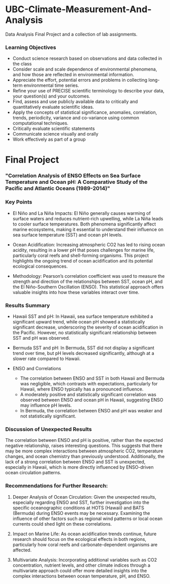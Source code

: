 # UBC-Climate-Measurement-And-Analysis
Data Analysis Final Project and a collection of lab assignments.

### Learning Objectives
- Conduct science research based on observations and data collected in the class
- Consider scale and scale dependence of environmental phenomena, and how those are reflected in environmental information.
- Appreciate the effort, potential errors and problems in collecting long-term environmental time series.
- Refine your use of PRECISE scientific terminology to describe your data, your question(s) and your outcomes.
- Find, assess and use publicly available data to critically and quantitatively evaluate scientific ideas.
- Apply the concepts of statistical significance, anomalies, correlation, trends, periodicity, variance and co-variance using common computational techniques.
- Critically evaluate scientific statements
- Communicate science visually and orally
- Work effectively as part of a group


# Final Project

### "Correlation Analysis of ENSO Effects on Sea Surface Temperature and Ocean pH: A Comparative Study of the Pacific and Atlantic Oceans (1989-2014)"

### Key Points
- El Niño and La Niña Impacts: El Niño generally causes warming of surface waters and reduces nutrient-rich upwelling, while La Niña leads to cooler surface temperatures. Both phenomena significantly affect marine ecosystems, making it essential to understand their influence on sea surface temperature (SST) and ocean pH levels.

- Ocean Acidification: Increasing atmospheric CO2 has led to rising ocean acidity, resulting in a lower pH that poses challenges for marine life, particularly coral reefs and shell-forming organisms. This project highlights the ongoing trend of ocean acidification and its potential ecological consequences.
  
- Methodology: Pearson’s correlation coefficient was used to measure the strength and direction of the relationships between SST, ocean pH, and the El Niño-Southern Oscillation (ENSO). This statistical approach offers valuable insights into how these variables interact over time.

### Results Summary
- Hawaii SST and pH: In Hawaii, sea surface temperature exhibited a significant upward trend, while ocean pH showed a statistically significant decrease, underscoring the severity of ocean acidification in the Pacific. However, no statistically significant relationship between SST and pH was observed.

- Bermuda SST and pH: In Bermuda, SST did not display a significant trend over time, but pH levels decreased significantly, although at a slower rate compared to Hawaii.

- ENSO and Correlations
  - The correlation between ENSO and SST in both Hawaii and Bermuda was negligible, which contrasts with expectations, particularly for Hawaii, where ENSO typically has a pronounced influence.
  - A moderately positive and statistically significant correlation was observed between ENSO and ocean pH in Hawaii, suggesting ENSO may influence pH levels.
  - In Bermuda, the correlation between ENSO and pH was weaker and not statistically significant.

### Discussion of Unexpected Results
The correlation between ENSO and pH is positive, rather than the expected negative relationship, raises interesting questions. This suggests that there may be more complex interactions between atmospheric CO2, temperature changes, and ocean chemistry than previously understood. Additionally, the lack of a strong correlation between ENSO and SST is unexpected, especially in Hawaii, which is more directly influenced by ENSO-driven ocean circulation patterns.

### Recommendations for Further Research:
1. Deeper Analysis of Ocean Circulation: Given the unexpected results, especially regarding ENSO and SST, further investigation into the specific oceanographic conditions at HOTS (Hawaii) and BATS (Bermuda) during ENSO events may be necessary. Examining the influence of other factors such as regional wind patterns or local ocean currents could shed light on these correlations.

2. Impact on Marine Life: As ocean acidification trends continue, future research should focus on the ecological effects in both regions, particularly how coral reefs and carbonate-dependent organisms are affected.

3. Multivariate Analysis: Incorporating additional variables such as CO2 concentration, nutrient levels, and other climate indices through a multivariate approach could offer more detailed insights into the complex interactions between ocean temperature, pH, and ENSO.
